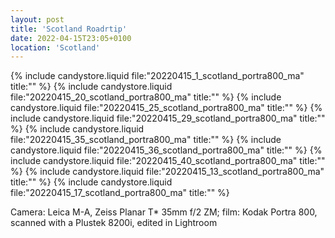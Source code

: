 ```yaml
---
layout: post
title: 'Scotland Roadrtip'
date: 2022-04-15T23:05+0100
location: 'Scotland'
---
```


{% include candystore.liquid file:"20220415_1_scotland_portra800_ma" title:"" %}
{% include candystore.liquid file:"20220415_20_scotland_portra800_ma" title:"" %}
{% include candystore.liquid file:"20220415_25_scotland_portra800_ma" title:"" %}
{% include candystore.liquid file:"20220415_29_scotland_portra800_ma" title:"" %}
{% include candystore.liquid file:"20220415_35_scotland_portra800_ma" title:"" %}
{% include candystore.liquid file:"20220415_36_scotland_portra800_ma" title:"" %}
{% include candystore.liquid file:"20220415_40_scotland_portra800_ma" title:"" %}
{% include candystore.liquid file:"20220415_13_scotland_portra800_ma" title:"" %}
{% include candystore.liquid file:"20220415_17_scotland_portra800_ma" title:"" %}

Camera: Leica M-A, Zeiss Planar T\* 35mm f/2 ZM; film: Kodak Portra 800, scanned with a Plustek 8200i, edited in Lightroom